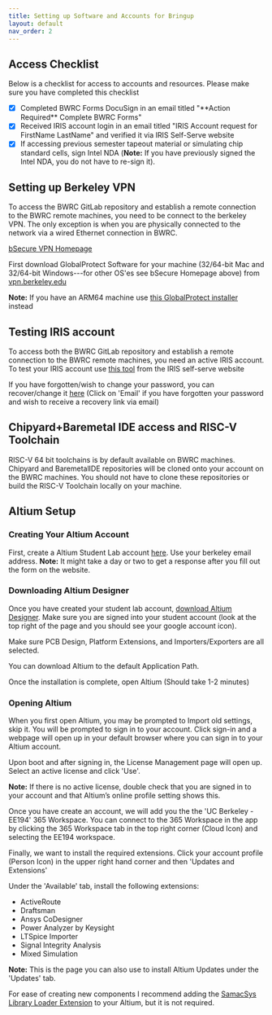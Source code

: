 ```yaml
---
title: Setting up Software and Accounts for Bringup
layout: default
nav_order: 2
---
```


## Access Checklist

Below is a checklist for access to accounts and resources. Please make sure you have completed this checklist 

- [X] Completed BWRC Forms DocuSign in an email titled "\*\*Action Required\*\* Complete BWRC Forms"
- [X] Received IRIS account login in an email titled "IRIS Account request for FirstName LastName" and verified it via IRIS Self-Serve website
- [X] If accessing previous semester tapeout material or simulating chip standard cells, sign Intel NDA (**Note:** If you have previously signed the Intel NDA, you do not have to re-sign it).

## Setting up Berkeley VPN

To access the BWRC GitLab repository and establish a remote connection to the BWRC remote machines, you need to be connect to the berkeley VPN. The only exception is when you are physically connected to the network via a wired Ethernet connection in BWRC. 

[bSecure VPN Homepage](https://security.berkeley.edu/services/bsecure/bsecure-remote-access-vpn%20)

First download GlobalProtect Software for your machine (32/64-bit Mac and 32/64-bit Windows---for other OS'es see bSecure Homepage above) from [vpn.berkeley.edu](https://vpn.berkeley.edu/global-protect/getsoftwarepage.esp)

**Note:** If you have an ARM64 machine use [this GlobalProtect installer](https://nuwildcat.sharepoint.com/:u:/r/teams/gl_nuit_tss-EndpointDeviceManagement/Shared%20Documents/EDM%20Enterprise%20Services/Software%20Repository/GlobalProtect/Windows/ARM%2064/GlobalProtectARM64-6.2.8-c263.msi?csf=1&web=1&e=Vsbt0n) instead

## Testing IRIS account

To access both the BWRC GitLab repository and establish a remote connection to the BWRC remote machines, you need an active IRIS account. To test your IRIS account use [this tool](https://iris2.eecs.berkeley.edu/selfserve/testldap/) from the IRIS self-serve website

If you have forgotten/wish to change your password, you can recover/change it [here](https://iris2.eecs.berkeley.edu/selfserve/adpasswd/) (Click on 'Email' if you have forgotten your password and wish to receive a recovery link via email)

## Chipyard+Baremetal IDE access and RISC-V Toolchain

RISC-V 64 bit toolchains is by default available on BWRC machines. Chipyard and BaremetalIDE repositories will be cloned onto your account on the BWRC machines. You should not have to clone these repositories or build the RISC-V Toolchain locally on your machine.

## Altium Setup

### Creating Your Altium Account

First, create a Altium Student Lab account [here](https://www.altium.com/education/students#). Use your berkeley email address.
**Note:** It might take a day or two to get a response after you fill out the form on the website.

### Downloading Altium Designer

Once you have created your student lab account, [download Altium Designer](https://www.altium.com/products/downloads). Make sure you are signed into your student account (look at the top right of the page and you should see your google account icon).

Make sure PCB Design, Platform Extensions, and Importers/Exporters are all selected.

You can download Altium to the default Application Path.

Once the installation is complete, open Altium (Should take 1-2 minutes)

### Opening Altium 

When you first open Altium, you may be prompted to Import old settings, skip it. You will be prompted to sign in to your account. Click sign-in and a webpage will open up in your default browser where you can sign in to your Altium account.

Upon boot and after signing in, the License Management page will open up. Select an active license and click 'Use'.

**Note:** If there is no active license, double check that you are signed in to your account and that Altium’s online profile setting shows this.

Once you have create an account, we will add you the the 'UC Berkeley - EE194' 365 Workspace. You can connect to the 365 Workspace in the app by clicking the 365 Workspace tab in the top right corner (Cloud Icon) and selecting the EE194 workspace. 

Finally, we want to install the required extensions. Click your account profile (Person Icon) in the upper right hand corner and then 'Updates and Extensions' 

Under the 'Available' tab, install the following extensions:
- ActiveRoute
- Draftsman
- Ansys CoDesigner
- Power Analyzer by Keysight
- LTSpice Importer
- Signal Integrity Analysis
- Mixed Simulation

**Note:** This is the page you can also use to install Altium Updates under the 'Updates' tab.

For ease of creating new components I recommend adding the [SamacSys Library Loader Extension](https://www.samacsys.com/altium-designer-library-instructions/) to your Altium, but it is not required.






